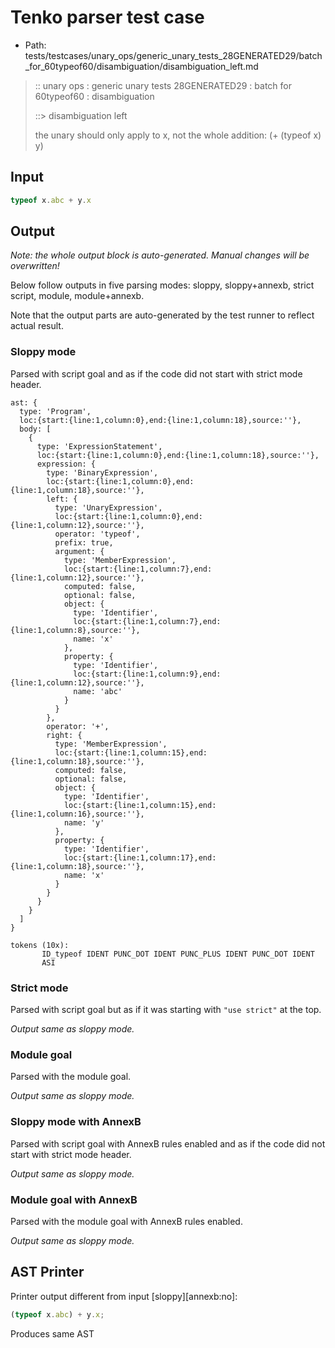 # Tenko parser test case

- Path: tests/testcases/unary_ops/generic_unary_tests_28GENERATED29/batch_for_60typeof60/disambiguation/disambiguation_left.md

> :: unary ops : generic unary tests 28GENERATED29 : batch for 60typeof60 : disambiguation
>
> ::> disambiguation left
>
> the unary should only apply to x, not the whole addition: (+ (typeof x) y)

## Input

`````js
typeof x.abc + y.x
`````

## Output

_Note: the whole output block is auto-generated. Manual changes will be overwritten!_

Below follow outputs in five parsing modes: sloppy, sloppy+annexb, strict script, module, module+annexb.

Note that the output parts are auto-generated by the test runner to reflect actual result.

### Sloppy mode

Parsed with script goal and as if the code did not start with strict mode header.

`````
ast: {
  type: 'Program',
  loc:{start:{line:1,column:0},end:{line:1,column:18},source:''},
  body: [
    {
      type: 'ExpressionStatement',
      loc:{start:{line:1,column:0},end:{line:1,column:18},source:''},
      expression: {
        type: 'BinaryExpression',
        loc:{start:{line:1,column:0},end:{line:1,column:18},source:''},
        left: {
          type: 'UnaryExpression',
          loc:{start:{line:1,column:0},end:{line:1,column:12},source:''},
          operator: 'typeof',
          prefix: true,
          argument: {
            type: 'MemberExpression',
            loc:{start:{line:1,column:7},end:{line:1,column:12},source:''},
            computed: false,
            optional: false,
            object: {
              type: 'Identifier',
              loc:{start:{line:1,column:7},end:{line:1,column:8},source:''},
              name: 'x'
            },
            property: {
              type: 'Identifier',
              loc:{start:{line:1,column:9},end:{line:1,column:12},source:''},
              name: 'abc'
            }
          }
        },
        operator: '+',
        right: {
          type: 'MemberExpression',
          loc:{start:{line:1,column:15},end:{line:1,column:18},source:''},
          computed: false,
          optional: false,
          object: {
            type: 'Identifier',
            loc:{start:{line:1,column:15},end:{line:1,column:16},source:''},
            name: 'y'
          },
          property: {
            type: 'Identifier',
            loc:{start:{line:1,column:17},end:{line:1,column:18},source:''},
            name: 'x'
          }
        }
      }
    }
  ]
}

tokens (10x):
       ID_typeof IDENT PUNC_DOT IDENT PUNC_PLUS IDENT PUNC_DOT IDENT
       ASI
`````

### Strict mode

Parsed with script goal but as if it was starting with `"use strict"` at the top.

_Output same as sloppy mode._

### Module goal

Parsed with the module goal.

_Output same as sloppy mode._

### Sloppy mode with AnnexB

Parsed with script goal with AnnexB rules enabled and as if the code did not start with strict mode header.

_Output same as sloppy mode._

### Module goal with AnnexB

Parsed with the module goal with AnnexB rules enabled.

_Output same as sloppy mode._

## AST Printer

Printer output different from input [sloppy][annexb:no]:

````js
(typeof x.abc) + y.x;
````

Produces same AST
